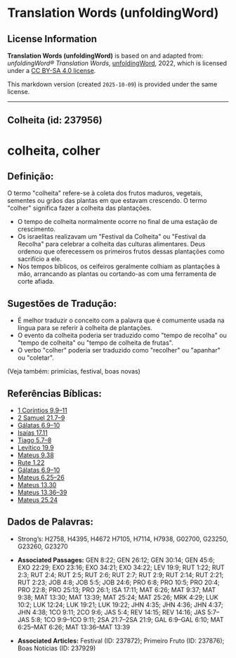 # Translation Words (unfoldingWord)

## License Information

**Translation Words (unfoldingWord)** is based on and adapted from: _unfoldingWord® Translation Words_, [unfoldingWord](https://unfoldingword.org/utw), 2022, which is licensed under a [CC BY-SA 4.0 license](https://creativecommons.org/licenses/by-sa/4.0/legalcode.en).

This markdown version (created `2025-10-09`) is provided under the same license.



--------------------------------

## Colheita (id: 237956)

colheita, colher
================

Definição:
----------

O termo "colheita" refere\-se à coleta dos frutos maduros, vegetais, sementes ou grãos das plantas em que estavam crescendo. O termo "colher" significa fazer a colheita das plantações.

* O tempo de colheita normalmente ocorre no final de uma estação de crescimento.
* Os israelitas realizavam um "Festival da Colheita" ou "Festival da Recolha" para celebrar a colheita das culturas alimentares. Deus ordenou que oferecessem os primeiros frutos dessas plantações como sacrifício a ele.
* Nos tempos bíblicos, os ceifeiros geralmente colhiam as plantações à mão, arrancando as plantas ou cortando\-as com uma ferramenta de corte afiada.

Sugestões de Tradução:
----------------------

* É melhor traduzir o conceito com a palavra que é comumente usada na língua para se referir à colheita de plantações.
* O evento da colheita poderia ser traduzido como "tempo de recolha" ou "tempo de colheita" ou "tempo de colheita de frutas".
* O verbo "colher" poderia ser traduzido como "recolher" ou "apanhar" ou "coletar".

(Veja também: primícias, festival, boas novas)

Referências Bíblicas:
---------------------

* [1 Coríntios 9\.9–11](https://ref.ly/1Cor9:9-1Cor9:11)
* [2 Samuel 21\.7–9](https://ref.ly/2Sam21:7-2Sam21:9)
* [Gálatas 6\.9–10](https://ref.ly/Gal6:9-Gal6:10)
* [Isaías 17\.11](https://ref.ly/Isa17:11)
* [Tiago 5\.7–8](https://ref.ly/Jas5:7-Jas5:8)
* [Levítico 19\.9](https://ref.ly/Lev19:9)
* [Mateus 9\.38](https://ref.ly/Matt9:38)
* [Rute 1\.22](https://ref.ly/Ruth1:22)
* [Gálatas 6\.9–10](https://ref.ly/Gal6:9-Gal6:10)
* [Mateus 6\.25–26](https://ref.ly/Matt6:25-Matt6:26)
* [Mateus 13\.30](https://ref.ly/Matt13:30)
* [Mateus 13\.36–39](https://ref.ly/Matt13:36-Matt13:39)
* [Mateus 25\.24](https://ref.ly/Matt25:24)

Dados de Palavras:
------------------

* Strong’s: H2758, H4395, H4672 H7105, H7114, H7938, G02700, G23250, G23260, G23270

* **Associated Passages:** GEN 8:22; GEN 26:12; GEN 30:14; GEN 45:6; EXO 22:29; EXO 23:16; EXO 34:21; EXO 34:22; LEV 19:9; RUT 1:22; RUT 2:3; RUT 2:4; RUT 2:5; RUT 2:6; RUT 2:7; RUT 2:9; RUT 2:14; RUT 2:21; RUT 2:23; JOB 4:8; JOB 5:5; JOB 24:6; PRO 6:8; PRO 10:5; PRO 20:4; PRO 22:8; PRO 25:13; PRO 26:1; ISA 17:11; MAT 6:26; MAT 9:37; MAT 9:38; MAT 13:30; MAT 13:39; MAT 25:24; MAT 25:26; MRK 4:29; LUK 10:2; LUK 12:24; LUK 19:21; LUK 19:22; JHN 4:35; JHN 4:36; JHN 4:37; JHN 4:38; 1CO 9:11; 2CO 9:6; JAS 5:4; REV 14:15; REV 14:16; JAS 5:7–JAS 5:8; 1CO 9:9–1CO 9:11; 2SA 21:7–2SA 21:9; GAL 6:9–GAL 6:10; MAT 6:25–MAT 6:26; MAT 13:36–MAT 13:39
* **Associated Articles:** Festival (ID: 237872); Primeiro Fruto (ID: 237876); Boas Notícias (ID: 237929)

